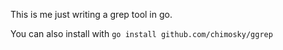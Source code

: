 This is me just writing a grep tool in go.

You can also install with `go install github.com/chimosky/ggrep`
